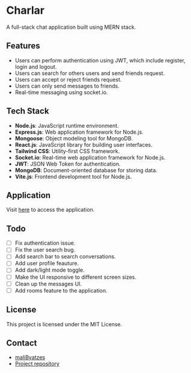 # Charlar

A full-stack chat application built using MERN stack.

## Features

- Users can perform authentication using JWT, which include register, login and logout.
- Users can search for others users and send friends request.
- Users can accept or reject friends request.
- Users can only send messages to friends.
- Real-time messaging using socket.io.

## Tech Stack

- **Node.js**: JavaScript runtime environment.
- **Express.js**: Web application framework for Node.js.
- **Mongoose**: Object modeling tool for MongoDB.
- **React.js**: JavaScript library for building user interfaces.
- **Tailwind CSS**: Utility-first CSS framework.
- **Socket.io**: Real-time web application framework for Node.js.
- **JWT**: JSON Web Token for authentication.
- **MongoDB**: Document-oriented database for storing data.
- **Vite.js**: Frontend development tool for Node.js.

## Application

Visit [here](https://charlar.onrender.com/) to access the application.

## Todo

- [ ] Fix authentication issue.
- [ ] Fix the user search bug.
- [ ] Add search bar to search conversations.
- [ ] Add user profile feauture.
- [ ] Add dark/light mode toggle.
- [ ] Make the UI responsive to different screen sizes.
- [ ] Clean up the messages UI.
- [ ] Add rooms feature to the application.

## License

This project is licensed under the MIT License.

## Contact

- [maliByatzes](mailto:malib2027@gmail.com)
- [Project repository](https://github.com/malibByatzes/charlar)
